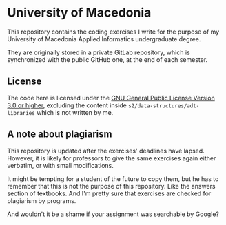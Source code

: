 # University of Macedonia

This repository contains the coding exercises I write for the purpose of my University of Macedonia Applied Informatics undergraduate degree.

They are originally stored in a private GitLab repository, which is synchronized with the public GitHub one, at the end of each semester.

## License

The code here is licensed under the [GNU General Public License Version 3.0 or higher](https://www.gnu.org/licenses/gpl.html), excluding the content inside `s2/data-structures/adt-libraries` which is not written by me.

## A note about plagiarism

This repository is updated after the exercises' deadlines have lapsed. However, it is likely for professors to give the same exercises again either verbatim, or with small modifications.

It might be tempting for a student of the future to copy them, but he has to remember that this is not the purpose of this repository. Like the answers section of textbooks. And I'm pretty sure that exercises are checked for plagiarism by programs.

And wouldn't it be a shame if your assignment was searchable by Google?
